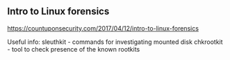 ## Intro to Linux forensics
https://countuponsecurity.com/2017/04/12/intro-to-linux-forensics

Useful info:
sleuthkit - commands for investigating mounted disk
chkrootkit - tool to check presence of the known rootkits
